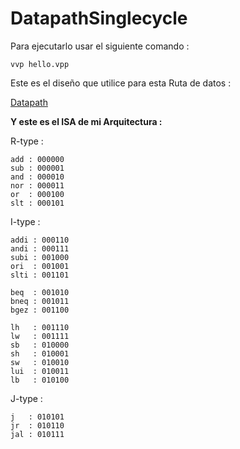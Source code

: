 # DatapathSinglecycle


Para ejecutarlo usar el siguiente comando :

    vvp hello.vpp


Este es el diseño que utilice para esta Ruta de datos :

[Datapath](https://i.stack.imgur.com/vCvw1.png)

**Y este es el ISA de mi Arquitectura :**

R-type : 

    add : 000000 
    sub : 000001 
    and : 000010 
    nor : 000011 
    or  : 000100 
    slt : 000101 


I-type : 

    addi : 000110 
    andi : 000111 
    subi : 001000 
    ori  : 001001 
    slti : 001101 
    
    beq  : 001010 
    bneq : 001011 
    bgez : 001100 

    lh   : 001110 
    lw   : 001111 
    sb   : 010000
    sh   : 010001
    sw   : 010010
    lui  : 010011
    lb   : 010100 


J-type :

    j   : 010101 
    jr  : 010110 
    jal : 010111 




